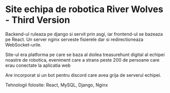 # Site echipa de robotica River Wolves - Third Version

Backend-ul ruleaza pe django si servit prin asgi, iar frontend-ul se bazeaza pe React.
Un server nginx serveste fisierele dar si redirectioneaza WebSocket-urile.

Site-ul era platforma pe care se baza al doilea treasurehunt digital al echipei noastre de robotica, eveniment care a strans peste 200 de persoane care erau conectate la aplicatia web

Are incorporat si un bot pentru discord care avea grija de serverul echipei.

Tehnologii folosite: React, MySQL, Django, Nginx
